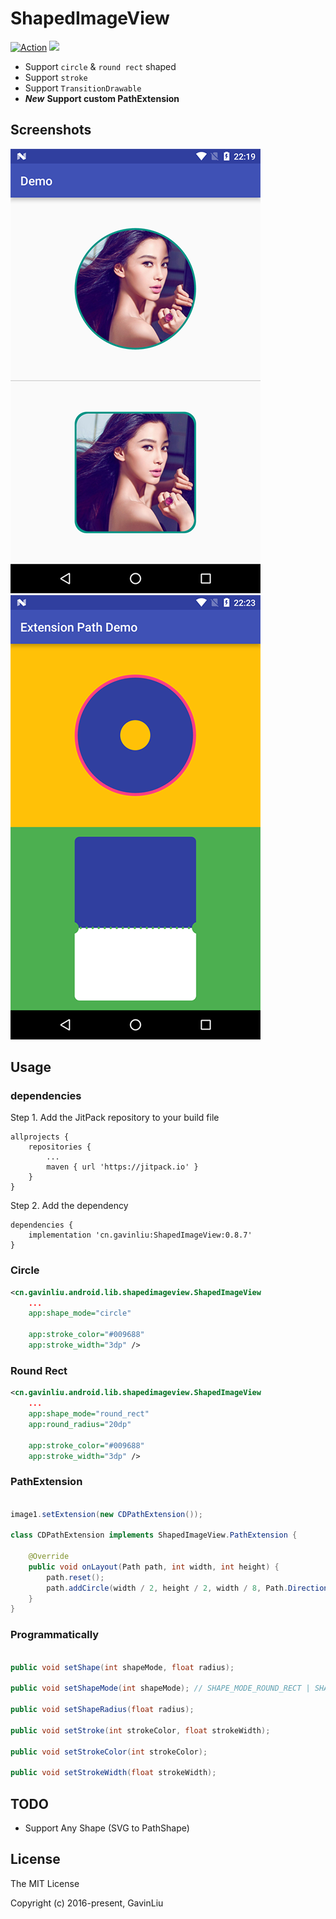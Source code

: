 # ShapedImageView

[![Action](https://action-badges.now.sh/gavinliu/ShapedImageView)](https://github.com/gavinliu/ShapedImageView/actions) [![](https://jitpack.io/v/cn.gavinliu/ShapedImageView.svg)](https://jitpack.io/#cn.gavinliu/ShapedImageView)

* Support ``circle`` & ``round rect`` shaped
* Support ``stroke``
* Support ``TransitionDrawable``
* ***New*** **Support custom PathExtension**

## Screenshots

![](/screenshots1.png) ![](/screenshots2.png)

## Usage

### dependencies

Step 1. Add the JitPack repository to your build file

```
allprojects {
    repositories {
        ...
        maven { url 'https://jitpack.io' }
    }
}
```

Step 2. Add the dependency

```
dependencies {
    implementation 'cn.gavinliu:ShapedImageView:0.8.7'
}
```

### Circle

```xml
<cn.gavinliu.android.lib.shapedimageview.ShapedImageView
    ...
    app:shape_mode="circle"

    app:stroke_color="#009688"
    app:stroke_width="3dp" />
```

### Round Rect

```xml
<cn.gavinliu.android.lib.shapedimageview.ShapedImageView
    ...
    app:shape_mode="round_rect"
    app:round_radius="20dp"

    app:stroke_color="#009688"
    app:stroke_width="3dp" />
```

### PathExtension

```java

image1.setExtension(new CDPathExtension());

class CDPathExtension implements ShapedImageView.PathExtension {

    @Override
    public void onLayout(Path path, int width, int height) {
        path.reset();
        path.addCircle(width / 2, height / 2, width / 8, Path.Direction.CW);
    }
}
```

### Programmatically

```java

public void setShape(int shapeMode, float radius);

public void setShapeMode(int shapeMode); // SHAPE_MODE_ROUND_RECT | SHAPE_MODE_CIRCLE

public void setShapeRadius(float radius);

public void setStroke(int strokeColor, float strokeWidth);

public void setStrokeColor(int strokeColor);

public void setStrokeWidth(float strokeWidth);


```

## TODO

* Support Any Shape (SVG to PathShape)

## License

The MIT License

Copyright (c) 2016-present, GavinLiu
